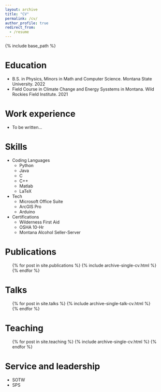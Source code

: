 ```yaml
---
layout: archive
title: "CV"
permalink: /cv/
author_profile: true
redirect_from:
  - /resume
---
```


{% include base_path %}

Education
======
* B.S. in Physics, Minors in Math and Computer Science. Montana State University. 2022
* Field Course in Climate Change and Energy Sysstems in Montana. Wild Rockies Field Institute. 2021

Work experience
======
* To be written...
  
Skills
======
* Coding Languages
  * Python
  * Java
  * C
  * C++
  * Matlab
  * LaTeX
* Tech
  * Microsoft Office Suite
  * ArcGIS Pro
  * Arduino
* Certifications
  * Wilderness First Aid
  * OSHA 10-Hr
  * Montana Alcohol Seller-Server

Publications
======
  <ul>{% for post in site.publications %}
    {% include archive-single-cv.html %}
  {% endfor %}</ul>
  
Talks
======
  <ul>{% for post in site.talks %}
    {% include archive-single-talk-cv.html %}
  {% endfor %}</ul>
  
Teaching
======
  <ul>{% for post in site.teaching %}
    {% include archive-single-cv.html %}
  {% endfor %}</ul>
  
Service and leadership
======
* SOTW
* SPS
